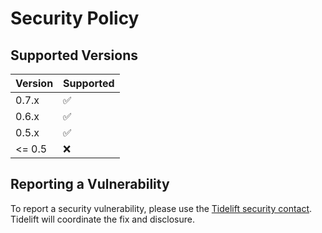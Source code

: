 # Security Policy

## Supported Versions

| Version | Supported          |
| ------- | ------------------ |
| 0.7.x   | :white_check_mark: |
| 0.6.x   | :white_check_mark: |
| 0.5.x   | :white_check_mark: |
| <= 0.5  | :x:                |

## Reporting a Vulnerability

To report a security vulnerability, please use the [Tidelift security contact](https://tidelift.com/security).
Tidelift will coordinate the fix and disclosure.
